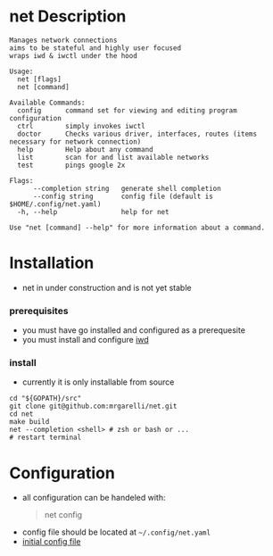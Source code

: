 # net Description

```
Manages network connections
aims to be stateful and highly user focused
wraps iwd & iwctl under the hood

Usage:
  net [flags]
  net [command]

Available Commands:
  config      command set for viewing and editing program configuration
  ctrl        simply invokes iwctl
  doctor      Checks various driver, interfaces, routes (items necessary for network connection)
  help        Help about any command
  list        scan for and list available networks
  test        pings google 2x

Flags:
      --completion string   generate shell completion
      --config string       config file (default is $HOME/.config/net.yaml)
  -h, --help                help for net

Use "net [command] --help" for more information about a command.
```

# Installation
* net in under construction and is not yet stable

### prerequisites
* you must have go installed and configured as a prerequesite
* you must install and configure [iwd](https://wiki.archlinux.org/title/Iwd)

### install
* currently it is only installable from source

```
cd "${GOPATH}/src"
git clone git@github.com:mrgarelli/net.git
cd net
make build
net --completion <shell> # zsh or bash or ...
# restart terminal
```

# Configuration
* all configuration can be handeled with:
	> net config
* config file should be located at ```~/.config/net.yaml```
* [initial config file](./.config/net.yaml)
